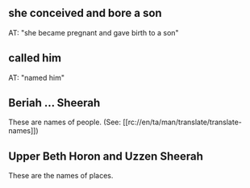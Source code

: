 ## she conceived and bore a son ##

AT: "she became pregnant and gave birth to a son"

## called him ##

AT: "named him"

## Beriah ... Sheerah ##

These are names of people. (See: [[rc://en/ta/man/translate/translate-names]])

## Upper Beth Horon and Uzzen Sheerah ##

These are the names of places.